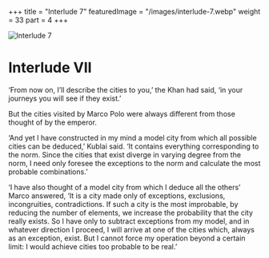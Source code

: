 +++
title = "Interlude 7"
featuredImage = "/images/interlude-7.webp"
weight = 33
part = 4
+++

![Interlude 7](/images/interlude-7.webp)

# Interlude VII

‘From now on, I’ll describe the cities to you,’ the Khan had said, ‘in your journeys you will see if they exist.’

But the cities visited by Marco Polo were always different from those thought of by the emperor.

‘And yet I have constructed in my mind a model city from which all possible cities can be deduced,’ Kublai said. ‘It contains everything corresponding to the norm. Since the cities that exist diverge in varying degree from the norm, I need only foresee the exceptions to the norm and calculate the most probable combinations.’

‘I have also thought of a model city from which I deduce all the others’ Marco answered, ‘It is a city made only of exceptions, exclusions, incongruities, contradictions. If such a city is the most improbable, by reducing the number of elements, we increase the probability that the city really exists. So I have only to subtract exceptions from my model, and in whatever direction I proceed, I will arrive at one of the cities which, always as an exception, exist. But I cannot force my operation beyond a certain limit: I would achieve cities too probable to be real.’